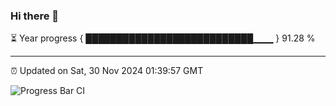 ### Hi there 👋

⏳ Year progress { ███████████████████████████▁▁▁ } 91.28 %

---

⏰ Updated on Sat, 30 Nov 2024 01:39:57 GMT

![Progress Bar CI](https://github.com/liununu/liununu/workflows/Progress%20Bar%20CI/badge.svg)
